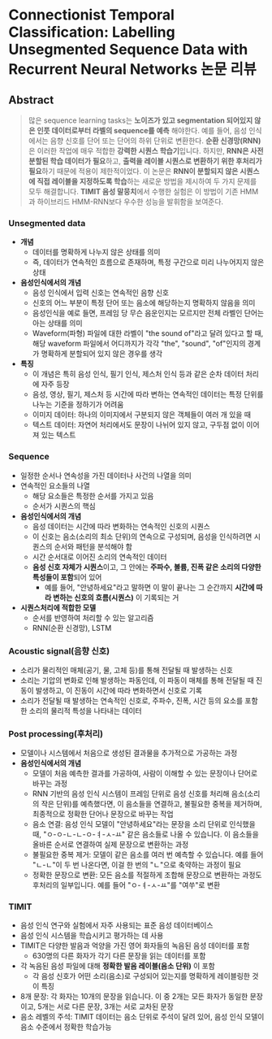 # Connectionist Temporal Classification: Labelling Unsegmented Sequence Data with Recurrent Neural Networks 논문 리뷰

## Abstract
> 많은 sequence learning tasks는 **노이즈가 있고 segmentation 되어있지 않은 인풋 데이터로부터 라벨의 sequence를 예측** 해야한다.
> 예를 들어, 음성 인식에서는 음향 신호를 단어 또는 단어의 하위 단위로 변환한다.
> **순환 신경망(RNN)** 은 이러한 작업에 매우 적합한 **강력한 시퀀스 학습기**입니다. 
> 하지만, **RNN은 사전 분할된 학습 데이터가 필요**하고, **출력을 레이블 시퀀스로 변환하기 위한 후처리가 필요**하기 때문에 적용이 제한적이었다.
> 이 논문은 **RNN이 분할되지 않은 시퀀스에 직접 레이블을 지정하도록 학습**하는 새로운 방법을 제시하여 두 가지 문제를 모두 해결합니다.
> **TIMIT 음성 말뭉치**에서 수행한 실험은 이 방법이 기존 HMM과 하이브리드 HMM-RNN보다 우수한 성능을 발휘함을 보여준다.


### Unsegmented data
- **개념**
  - 데이터를 명확하게 나누지 않은 상태를 의미
  - 즉, 데이터가 연속적인 흐름으로 존재하며, 특정 구간으로 미리 나누어지지 않은 상태
- **음성인식에서의 개념**
  - 음성 인식에서 입력 신호는 연속적인 음향 신호
  - 신호의 어느 부분이 특정 단어 또는 음소에 해당하는지 명확하지 않음을 의미
  - 음성인식을 예로 들면, 프레임 당 무슨 음운인지는 모르지만 전체 라벨인 단어는 아는 상태를 의미
  - Waveform(파형) 파일에 대한 라벨이 "the sound of"라고 달려 있다고 할 때, 해당 waveform 파일에서 어디까지가 각각 "the", "sound", "of"인지의 경계가 명확하게 분할되어 있지 않은 경우를 생각
- **특징**
  - 이 개념은 특히 음성 인식, 필기 인식, 제스처 인식 등과 같은 순차 데이터 처리에 자주 등장
  - 음성, 영상, 필기, 제스처 등 시간에 따라 변하는 연속적인 데이터는 특정 단위를 나누는 기준을 정하기가 어려움
  - 이미지 데이터: 하나의 이미지에서 구분되지 않은 객체들이 여러 개 있을 때
  - 텍스트 데이터: 자연어 처리에서도 문장이 나뉘어 있지 않고, 구두점 없이 이어져 있는 텍스트
 
### Sequence
- 일정한 순서나 연속성을 가진 데이터나 사건의 나열을 의미
- 연속적인 요소들의 나열
  - 해당 요소들은 특정한 순서를 가지고 있음
  - 순서가 시퀀스의 핵심
- **음성인식에서의 개념**
  - 음성 데이터는 시간에 따라 변화하는 연속적인 신호의 시퀀스
  - 이 신호는 음소(소리의 최소 단위)의 연속으로 구성되며, 음성을 인식하려면 시퀀스의 순서와 패턴을 분석해야 함
  - 시간 순서대로 이어진 소리의 연속적인 데이터
  - **음성 신호 자체가 시퀀스**이고, 그 안에는 **주파수, 볼륨, 진폭 같은 소리의 다양한 특성들이 포함**되어 있어
    - 예를 들어, "안녕하세요"라고 말하면 이 말이 끝나는 그 순간까지 **시간에 따라 변하는 신호의 흐름(시퀀스)** 이 기록되는 거 
- **시퀀스처리에 적합한 모델**
  - 순서를 반영하여 처리할 수 있는 알고리즘
  - RNN(순환 신경망), LSTM

### Acoustic signal(음향 신호)
- 소리가 물리적인 매체(공기, 물, 고체 등)를 통해 전달될 때 발생하는 신호
- 소리는 기압의 변화로 인해 발생하는 파동인데, 이 파동이 매체를 통해 전달될 때 진동이 발생하고, 이 진동이 시간에 따라 변화하면서 신호로 기록
- 소리가 전달될 때 발생하는 연속적인 신호로, 주파수, 진폭, 시간 등의 요소를 포함한 소리의 물리적 특성을 나타내는 데이터

### Post processing(후처리)
- 모델이나 시스템에서 처음으로 생성된 결과물을 추가적으로 가공하는 과정
- **음성인식에서의 개념**
  - 모델이 처음 예측한 결과를 가공하여, 사람이 이해할 수 있는 문장이나 단어로 바꾸는 과정
  - RNN 기반의 음성 인식 시스템이 프레임 단위로 음성 신호를 처리해 음소(소리의 작은 단위)를 예측했다면, 이 음소들을 연결하고, 불필요한 중복을 제거하며, 최종적으로 정확한 단어나 문장으로 바꾸는 작업
  - 음소 연결: 음성 인식 모델이 "안녕하세요"라는 문장을 소리 단위로 인식했을 때, "ㅇ-ㅇ-ㄴ-ㄴ-ㅇ-ㅕ-ㅅ-ㅛ" 같은 음소들로 나올 수 있습니다. 이 음소들을 올바른 순서로 연결하여 실제 문장으로 변환하는 과정
  - 불필요한 중복 제거: 모델이 같은 음소를 여러 번 예측할 수 있습니다. 예를 들어 "ㄴ-ㄴ"이 두 번 나온다면, 이걸 한 번의 "ㄴ"으로 축약하는 과정이 필요
  - 정확한 문장으로 변환: 모든 음소를 적절하게 조합해 문장으로 변환하는 과정도 후처리의 일부입니다. 예를 들어 "ㅇ-ㅕ-ㅅ-ㅛ"를 "여쑤"로 변환

### TIMIT
- 음성 인식 연구와 실험에서 자주 사용되는 표준 음성 데이터베이스
- 음성 인식 시스템을 학습시키고 평가하는 데 사용
- TIMIT은 다양한 발음과 억양을 가진 영어 화자들의 녹음된 음성 데이터를 포함
  - 630명의 다른 화자가 각기 다른 문장을 읽는 데이터를 포함
- 각 녹음된 음성 파일에 대해 **정확한 발음 레이블(음소 단위)** 이 포함
  - 각 음성 신호가 어떤 소리(음소)로 구성되어 있는지를 명확하게 레이블링한 것이 특징
- 8개 문장: 각 화자는 10개의 문장을 읽습니다. 이 중 2개는 모든 화자가 동일한 문장이고, 5개는 서로 다른 문장, 3개는 서로 교차된 문장
- 음소 레벨의 주석: TIMIT 데이터는 음소 단위로 주석이 달려 있어, 음성 인식 모델이 음소 수준에서 정확한 학습가능 
